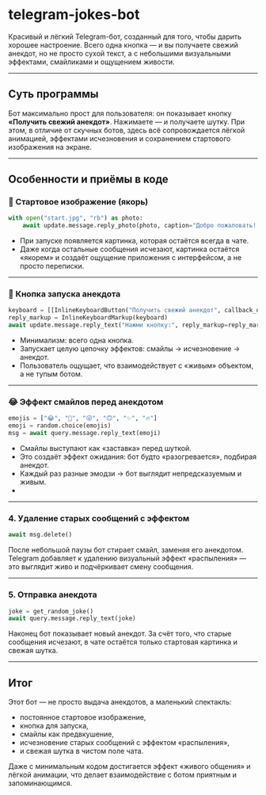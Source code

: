 # telegram-jokes-bot

Красивый и лёгкий Telegram-бот, созданный для того, чтобы дарить хорошее настроение. Всего одна кнопка — и вы получаете свежий анекдот, но не просто сухой текст, а с небольшими визуальными эффектами, смайликами и ощущением живости.

---

## Суть программы

Бот максимально прост для пользователя: он показывает кнопку **«Получить свежий анекдот»**. Нажимаете — и получаете шутку. При этом, в отличие от скучных ботов, здесь всё сопровождается лёгкой анимацией, эффектами исчезновения и сохранением стартового изображения на экране.

---

## Особенности и приёмы в коде

### 🎨 Стартовое изображение (якорь)

```python
with open("start.jpg", "rb") as photo:
    await update.message.reply_photo(photo, caption="Добро пожаловать! Нажми кнопку ниже.", reply_markup=reply_markup)
```

- При запуске появляется картинка, которая остаётся всегда в чате.
- Даже когда остальные сообщения исчезают, картинка остаётся «якорем» и создаёт ощущение приложения с интерфейсом, а не просто переписки.

---

### 🔘 Кнопка запуска анекдота
```python
keyboard = [[InlineKeyboardButton("Получить свежий анекдот", callback_data='joke')]]
reply_markup = InlineKeyboardMarkup(keyboard)
await update.message.reply_text("Нажми кнопку:", reply_markup=reply_markup)
```


- Минимализм: всего одна кнопка.
- Запускает целую цепочку эффектов: смайлы → исчезновение → анекдот.
- Пользователь ощущает, что взаимодействует с «живым» объектом, а не тупым ботом.

---

### 😂 Эффект смайлов перед анекдотом
```python
emojis = ["😂", "🤣", "😜", "🙃", "✨", "🔥"]
emoji = random.choice(emojis)
msg = await query.message.reply_text(emoji)
```

- Смайлы выступают как «заставка» перед шуткой.
- Это создаёт эффект ожидания: бот будто «разогревается», подбирая анекдот.
- Каждый раз разные эмодзи → бот выглядит непредсказуемым и живым.
- 
---

### 4. Удаление старых сообщений с эффектом

```python
await msg.delete()
```

После небольшой паузы бот стирает смайл, заменяя его анекдотом. Telegram добавляет к удалению визуальный эффект «распыления» — это выглядит живо и подчёркивает смену сообщения.

---

### 5. Отправка анекдота

```python
joke = get_random_joke()
await query.message.reply_text(joke)
```

Наконец бот показывает новый анекдот. За счёт того, что старые сообщения исчезают, в чате остаётся только стартовая картинка и свежая шутка.

---

## Итог

Этот бот — не просто выдача анекдотов, а маленький спектакль:

* постоянное стартовое изображение,
* кнопка для запуска,
* смайлы как предвкушение,
* исчезновение старых сообщений с эффектом «распыления»,
* и свежая шутка в чистом поле чата.

Даже с минимальным кодом достигается эффект «живого общения» и лёгкой анимации, что делает взаимодействие с ботом приятным и запоминающимся.
